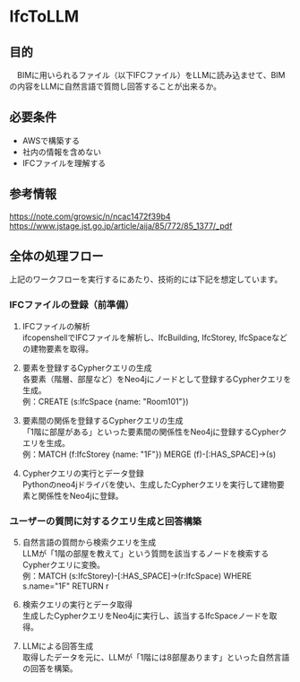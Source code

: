# IfcToLLM
## 目的
　BIMに用いられるファイル（以下IFCファイル）をLLMに読み込ませて、BIMの内容をLLMに自然言語で質問し回答することが出来るか。

## 必要条件
- AWSで構築する
- 社内の情報を含めない
- IFCファイルを理解する

## 参考情報
https://note.com/growsic/n/ncac1472f39b4
https://www.jstage.jst.go.jp/article/aija/85/772/85_1377/_pdf

## 全体の処理フロー
上記のワークフローを実行するにあたり、技術的には下記を想定しています。

### IFCファイルの登録（前準備）

1. IFCファイルの解析  
ifcopenshellでIFCファイルを解析し、IfcBuilding, IfcStorey, IfcSpaceなどの建物要素を取得。

2. 要素を登録するCypherクエリの生成  
各要素（階層、部屋など）をNeo4jにノードとして登録するCypherクエリを生成。  
例：CREATE (s:IfcSpace {name: "Room101"})

3. 要素間の関係を登録するCypherクエリの生成  
「1階に部屋がある」といった要素間の関係性をNeo4jに登録するCypherクエリを生成。  
例：MATCH (f:IfcStorey {name: "1F"}) MERGE (f)-[:HAS_SPACE]->(s)

4. Cypherクエリの実行とデータ登録  
Pythonのneo4jドライバを使い、生成したCypherクエリを実行して建物要素と関係性をNeo4jに登録。

### ユーザーの質問に対するクエリ生成と回答構築

5. 自然言語の質問から検索クエリを生成  
LLMが「1階の部屋を教えて」という質問を該当するノードを検索するCypherクエリに変換。  
例：MATCH (s:IfcStorey)-[:HAS_SPACE]->(r:IfcSpace) WHERE s.name="1F" RETURN r

6. 検索クエリの実行とデータ取得  
生成したCypherクエリをNeo4jに実行し、該当するIfcSpaceノードを取得。

7. LLMによる回答生成  
取得したデータを元に、LLMが「1階には8部屋あります」といった自然言語の回答を構築。
